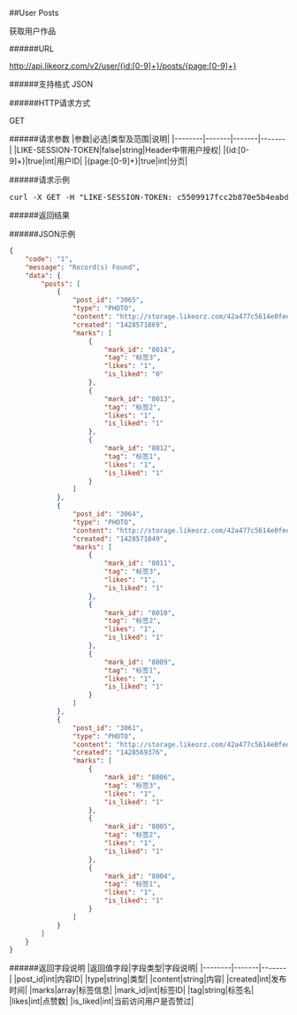 ##User Posts

获取用户作品

######URL

http://api.likeorz.com/v2/user/{id:[0-9]+}/posts/{page:[0-9]+}

######支持格式
JSON

######HTTP请求方式

GET

######请求参数
|参数|必选|类型及范围|说明|
|--------|-------|-------|-------|
|LIKE-SESSION-TOKEN|false|string|Header中带用户授权|
|{id:[0-9]+}|true|int|用户ID|
|{page:[0-9]+}|true|int|分页|

######请求示例
<pre>
curl -X GET -H "LIKE-SESSION-TOKEN: c5509917fcc2b870e5b4eabd4de7cd39"  http://api.likeorz.com/v2/user/1/posts/0
</pre>
######返回结果

######JSON示例

```json
{
    "code": "1", 
    "message": "Record(s) Found", 
    "data": {
        "posts": [
            {
                "post_id": "3065", 
                "type": "PHOTO", 
                "content": "http://storage.likeorz.com/42a477c5614e0fed_1427805894_w_428_h_640_181.jpg", 
                "created": "1428571869", 
                "marks": [
                    {
                        "mark_id": "8014", 
                        "tag": "标签3", 
                        "likes": "1", 
                        "is_liked": "0"
                    }, 
                    {
                        "mark_id": "8013", 
                        "tag": "标签2", 
                        "likes": "1", 
                        "is_liked": "1"
                    }, 
                    {
                        "mark_id": "8012", 
                        "tag": "标签1", 
                        "likes": "1", 
                        "is_liked": "1"
                    }
                ]
            }, 
            {
                "post_id": "3064", 
                "type": "PHOTO", 
                "content": "http://storage.likeorz.com/42a477c5614e0fed_1427805894_w_428_h_640_181.jpg", 
                "created": "1428571849", 
                "marks": [
                    {
                        "mark_id": "8011", 
                        "tag": "标签3", 
                        "likes": "1", 
                        "is_liked": "1"
                    }, 
                    {
                        "mark_id": "8010", 
                        "tag": "标签2", 
                        "likes": "1", 
                        "is_liked": "1"
                    }, 
                    {
                        "mark_id": "8009", 
                        "tag": "标签1", 
                        "likes": "1", 
                        "is_liked": "1"
                    }
                ]
            }, 
            {
                "post_id": "3061", 
                "type": "PHOTO", 
                "content": "http://storage.likeorz.com/42a477c5614e0fed_1427805894_w_428_h_640_181.jpg", 
                "created": "1428569376", 
                "marks": [
                    {
                        "mark_id": "8006", 
                        "tag": "标签3", 
                        "likes": "1", 
                        "is_liked": "1"
                    }, 
                    {
                        "mark_id": "8005", 
                        "tag": "标签2", 
                        "likes": "1", 
                        "is_liked": "1"
                    }, 
                    {
                        "mark_id": "8004", 
                        "tag": "标签1", 
                        "likes": "1", 
                        "is_liked": "1"
                    }
                ]
            }
        ] 
    }
}
```

######返回字段说明
|返回值字段|字段类型|字段说明|
|--------|-------|-------|
|post_id|int|内容ID|
|type|string|类型|
|content|string|内容|
|created|int|发布时间|
|marks|array|标签信息|
|mark_id|int|标签ID|
|tag|string|标签名|
|likes|int|点赞数|
|is_liked|int|当前访问用户是否赞过|
